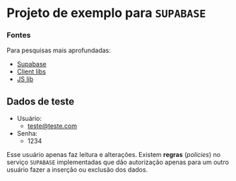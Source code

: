 # Projeto de exemplo para `SUPABASE`

### Fontes
Para pesquisas mais aprofundadas:

* [Supabase](https://supabase.com/)
* [Client libs](https://supabase.com/docs/guides/api/rest/client-libs)
* [JS lib](https://supabase.com/docs/reference/javascript/start)

## Dados de teste

* Usuário:
  * teste@teste.com
* Senha:
  * 1234

Esse usuário apenas faz leitura e alterações. Existem **regras** (*policies*) no serviço `SUPABASE` implementadas que dão autorização apenas para um outro usuário fazer a inserção ou exclusão dos dados.
